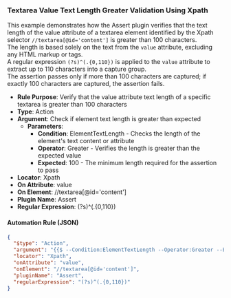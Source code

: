 ### Textarea Value Text Length Greater Validation Using Xpath

This example demonstrates how the Assert plugin verifies that the text length of the value attribute of a textarea element identified by the Xpath selector `//textarea[@id='content']` is greater than 100 characters.  
The length is based solely on the text from the `value` attribute, excluding any HTML markup or tags.  
A regular expression `(?s)^(.{0,110})` is applied to the `value` attribute to extract up to 110 characters into a capture group.  
The assertion passes only if more than 100 characters are captured; if exactly 100 characters are captured, the assertion fails.

- **Rule Purpose**: Verify that the value attribute text length of a specific textarea is greater than 100 characters  
- **Type**: Action  
- **Argument**: Check if element text length is greater than expected  
  - **Parameters**:  
    - **Condition**: ElementTextLength - Checks the length of the element's text content or attribute  
    - **Operator**: Greater - Verifies the length is greater than the expected value  
    - **Expected**: 100 - The minimum length required for the assertion to pass  
- **Locator**: Xpath  
- **On Attribute**: value  
- **On Element**: //textarea[@id='content']  
- **Plugin Name**: Assert  
- **Regular Expression**: (?s)^(.{0,110})

#### Automation Rule (JSON)

```json
{
  "$type": "Action",
  "argument": "{{$ --Condition:ElementTextLength --Operator:Greater --Expected:100}}",
  "locator": "Xpath",
  "onAttribute": "value",
  "onElement": "//textarea[@id='content']",
  "pluginName": "Assert",
  "regularExpression": "(?s)^(.{0,110})"
}
```
